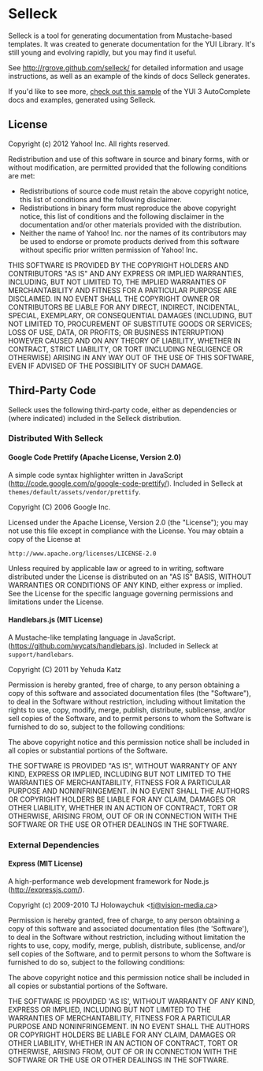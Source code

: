 Selleck
=======

Selleck is a tool for generating documentation from Mustache-based templates. It
was created to generate documentation for the YUI Library. It's still young and
evolving rapidly, but you may find it useful.

See <http://rgrove.github.com/selleck/> for detailed information and usage
instructions, as well as an example of the kinds of docs Selleck generates.

If you'd like to see more, [check out this sample][ac-docs] of the YUI 3
AutoComplete docs and examples, generated using Selleck.

[ac-docs]:http://dl.dropbox.com/u/131998/yui/docs/autocomplete/index.html


License
-------

Copyright (c) 2012 Yahoo! Inc.
All rights reserved.

Redistribution and use of this software in source and binary forms, with or
without modification, are permitted provided that the following conditions are
met:

  * Redistributions of source code must retain the above copyright notice, this
    list of conditions and the following disclaimer.
  * Redistributions in binary form must reproduce the above copyright notice,
    this list of conditions and the following disclaimer in the documentation
    and/or other materials provided with the distribution.
  * Neither the name of Yahoo! Inc. nor the names of its contributors may be
    used to endorse or promote products derived from this software without
    specific prior written permission of Yahoo! Inc.

THIS SOFTWARE IS PROVIDED BY THE COPYRIGHT HOLDERS AND CONTRIBUTORS "AS IS" AND
ANY EXPRESS OR IMPLIED WARRANTIES, INCLUDING, BUT NOT LIMITED TO, THE IMPLIED
WARRANTIES OF MERCHANTABILITY AND FITNESS FOR A PARTICULAR PURPOSE ARE
DISCLAIMED. IN NO EVENT SHALL THE COPYRIGHT OWNER OR CONTRIBUTORS BE LIABLE FOR
ANY DIRECT, INDIRECT, INCIDENTAL, SPECIAL, EXEMPLARY, OR CONSEQUENTIAL DAMAGES
(INCLUDING, BUT NOT LIMITED TO, PROCUREMENT OF SUBSTITUTE GOODS OR SERVICES;
LOSS OF USE, DATA, OR PROFITS; OR BUSINESS INTERRUPTION) HOWEVER CAUSED AND ON
ANY THEORY OF LIABILITY, WHETHER IN CONTRACT, STRICT LIABILITY, OR TORT
(INCLUDING NEGLIGENCE OR OTHERWISE) ARISING IN ANY WAY OUT OF THE USE OF THIS
SOFTWARE, EVEN IF ADVISED OF THE POSSIBILITY OF SUCH DAMAGE.


Third-Party Code
----------------

Selleck uses the following third-party code, either as dependencies or (where
indicated) included in the Selleck distribution.

### Distributed With Selleck

#### Google Code Prettify (Apache License, Version 2.0)

A simple code syntax highlighter written in JavaScript
(<http://code.google.com/p/google-code-prettify/>). Included in Selleck at
`themes/default/assets/vendor/prettify`.

Copyright (C) 2006 Google Inc.

Licensed under the Apache License, Version 2.0 (the "License");
you may not use this file except in compliance with the License.
You may obtain a copy of the License at

    http://www.apache.org/licenses/LICENSE-2.0

Unless required by applicable law or agreed to in writing, software
distributed under the License is distributed on an "AS IS" BASIS,
WITHOUT WARRANTIES OR CONDITIONS OF ANY KIND, either express or implied.
See the License for the specific language governing permissions and
limitations under the License.

#### Handlebars.js (MIT License)

A Mustache-like templating language in JavaScript.
(<https://github.com/wycats/handlebars.js>). Included in Selleck at
`support/handlebars`.

Copyright (C) 2011 by Yehuda Katz

Permission is hereby granted, free of charge, to any person obtaining a copy
of this software and associated documentation files (the "Software"), to deal
in the Software without restriction, including without limitation the rights
to use, copy, modify, merge, publish, distribute, sublicense, and/or sell
copies of the Software, and to permit persons to whom the Software is
furnished to do so, subject to the following conditions:

The above copyright notice and this permission notice shall be included in
all copies or substantial portions of the Software.

THE SOFTWARE IS PROVIDED "AS IS", WITHOUT WARRANTY OF ANY KIND, EXPRESS OR
IMPLIED, INCLUDING BUT NOT LIMITED TO THE WARRANTIES OF MERCHANTABILITY,
FITNESS FOR A PARTICULAR PURPOSE AND NONINFRINGEMENT. IN NO EVENT SHALL THE
AUTHORS OR COPYRIGHT HOLDERS BE LIABLE FOR ANY CLAIM, DAMAGES OR OTHER
LIABILITY, WHETHER IN AN ACTION OF CONTRACT, TORT OR OTHERWISE, ARISING FROM,
OUT OF OR IN CONNECTION WITH THE SOFTWARE OR THE USE OR OTHER DEALINGS IN
THE SOFTWARE.


### External Dependencies

#### Express (MIT License)

A high-performance web development framework for Node.js
(<http://expressjs.com/>).

Copyright (c) 2009-2010 TJ Holowaychuk <<tj@vision-media.ca>>

Permission is hereby granted, free of charge, to any person obtaining
a copy of this software and associated documentation files (the
'Software'), to deal in the Software without restriction, including
without limitation the rights to use, copy, modify, merge, publish,
distribute, sublicense, and/or sell copies of the Software, and to
permit persons to whom the Software is furnished to do so, subject to
the following conditions:

The above copyright notice and this permission notice shall be
included in all copies or substantial portions of the Software.

THE SOFTWARE IS PROVIDED 'AS IS', WITHOUT WARRANTY OF ANY KIND,
EXPRESS OR IMPLIED, INCLUDING BUT NOT LIMITED TO THE WARRANTIES OF
MERCHANTABILITY, FITNESS FOR A PARTICULAR PURPOSE AND NONINFRINGEMENT.
IN NO EVENT SHALL THE AUTHORS OR COPYRIGHT HOLDERS BE LIABLE FOR ANY
CLAIM, DAMAGES OR OTHER LIABILITY, WHETHER IN AN ACTION OF CONTRACT,
TORT OR OTHERWISE, ARISING FROM, OUT OF OR IN CONNECTION WITH THE
SOFTWARE OR THE USE OR OTHER DEALINGS IN THE SOFTWARE.
